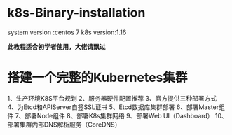 # k8s-Binary-installation
system version :centos 7   k8s version:1.16 

**此教程适合初学者使用，大佬请飘过**


# 搭建一个完整的Kubernetes集群

1、生产环境K8S平台规划 
2、服务器硬件配置推荐 
3、官方提供三种部署方式 
4、为Etcd和APIServer自签SSL证书 
5、Etcd数据库集群部署 
6、部署Master组件 
7、部署Node组件 
8、部署K8s集群网络 
9、部署Web UI（Dashboard） 
10、部署集群内部DNS解析服务（CoreDNS） 







